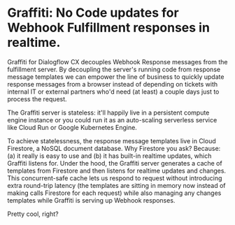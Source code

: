 # Graffiti: No Code updates for Webhook Fulfillment responses in realtime.  

Graffiti for Dialogflow CX decouples Webhook Response messages from the fulfillment server.  By decoupling the server's running code from response message templates we can empower the line of business to quickly update response messages from a browser instead of depending on tickets with internal IT or external partners who'd need (at least) a couple days just to process the request.  

The Graffiti server is stateless: it'll happily live in a persistent compute engine instance or you could run it as an auto-scaling serverless service like Cloud Run or Google Kubernetes Engine. 

To achieve statelessness, the response message templates live in Cloud Firestore, a NoSQL document database.  Why Firestore you ask? Because: (a) it really is easy to use and (b) it has built-in realtime updates, which Graffiti listens for.  Under the hood, the Graffiti server generates a cache of templates from Firestore and then listens for realtime updates and changes.  This concurrent-safe cache lets us respond to request without introducing extra round-trip latency (the templates are sitting in memory now instead of making calls Firestore for each request) while also managing any changes templates while Graffiti is serving up Webhook responses.  

Pretty cool, right?
